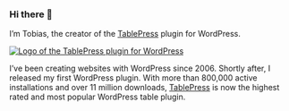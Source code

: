 ### Hi there 👋

I’m Tobias, the creator of the [TablePress](https://tablepress.org/) plugin for WordPress.

[![Logo of the TablePress plugin for WordPress](https://tablepress.org/images/tablepress-logo.png)](https://tablepress.org/)

I’ve been creating websites with WordPress since 2006. Shortly after, I released my first WordPress plugin. With more than 800,000 active installations and over 11 million downloads, [TablePress](https://tablepress.org/) is now the highest rated and most popular WordPress table plugin.
